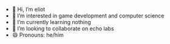 - 👋 Hi, I’m eliot
- 👀 I’m interested in game development and computer science
- 🌱 I’m currently learning nothing
- 💞️ I’m looking to collaborate on echo labs
- 😄 Pronouns: he/him

<!---
eliotgage/eliotgage is a ✨ special ✨ repository because its `README.md` (this file) appears on your GitHub profile.
You can click the Preview link to take a look at your changes.
--->
